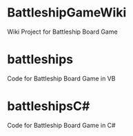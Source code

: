 # BattleshipGameWiki
Wiki Project for Battleship Board Game


# battleships
Code for Battleship Board Game in VB

# battleshipsC#
Code for Battleship Board Game in C#